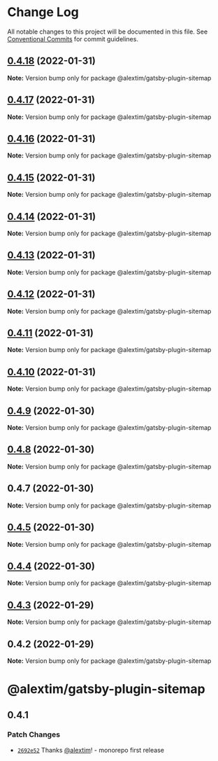 # Change Log

All notable changes to this project will be documented in this file.
See [Conventional Commits](https://conventionalcommits.org) for commit guidelines.

## [0.4.18](https://github.com/alextim/at-blog/compare/@alextim/gatsby-plugin-sitemap@0.4.17...@alextim/gatsby-plugin-sitemap@0.4.18) (2022-01-31)

**Note:** Version bump only for package @alextim/gatsby-plugin-sitemap





## [0.4.17](https://github.com/alextim/at-blog/compare/@alextim/gatsby-plugin-sitemap@0.4.16...@alextim/gatsby-plugin-sitemap@0.4.17) (2022-01-31)

**Note:** Version bump only for package @alextim/gatsby-plugin-sitemap





## [0.4.16](https://github.com/alextim/at-blog/compare/@alextim/gatsby-plugin-sitemap@0.4.15...@alextim/gatsby-plugin-sitemap@0.4.16) (2022-01-31)

**Note:** Version bump only for package @alextim/gatsby-plugin-sitemap





## [0.4.15](https://github.com/alextim/at-blog/compare/@alextim/gatsby-plugin-sitemap@0.4.14...@alextim/gatsby-plugin-sitemap@0.4.15) (2022-01-31)

**Note:** Version bump only for package @alextim/gatsby-plugin-sitemap





## [0.4.14](https://github.com/alextim/at-blog/compare/@alextim/gatsby-plugin-sitemap@0.4.13...@alextim/gatsby-plugin-sitemap@0.4.14) (2022-01-31)

**Note:** Version bump only for package @alextim/gatsby-plugin-sitemap





## [0.4.13](https://github.com/alextim/at-blog/compare/@alextim/gatsby-plugin-sitemap@0.4.12...@alextim/gatsby-plugin-sitemap@0.4.13) (2022-01-31)

**Note:** Version bump only for package @alextim/gatsby-plugin-sitemap





## [0.4.12](https://github.com/alextim/at-blog/compare/@alextim/gatsby-plugin-sitemap@0.4.11...@alextim/gatsby-plugin-sitemap@0.4.12) (2022-01-31)

**Note:** Version bump only for package @alextim/gatsby-plugin-sitemap





## [0.4.11](https://github.com/alextim/at-blog/compare/@alextim/gatsby-plugin-sitemap@0.4.10...@alextim/gatsby-plugin-sitemap@0.4.11) (2022-01-31)

**Note:** Version bump only for package @alextim/gatsby-plugin-sitemap





## [0.4.10](https://github.com/alextim/at-blog/compare/@alextim/gatsby-plugin-sitemap@0.4.9...@alextim/gatsby-plugin-sitemap@0.4.10) (2022-01-31)

**Note:** Version bump only for package @alextim/gatsby-plugin-sitemap





## [0.4.9](https://github.com/alextim/at-blog/compare/@alextim/gatsby-plugin-sitemap@0.4.8...@alextim/gatsby-plugin-sitemap@0.4.9) (2022-01-30)

**Note:** Version bump only for package @alextim/gatsby-plugin-sitemap





## [0.4.8](https://github.com/alextim/at-blog/compare/@alextim/gatsby-plugin-sitemap@0.4.7...@alextim/gatsby-plugin-sitemap@0.4.8) (2022-01-30)

**Note:** Version bump only for package @alextim/gatsby-plugin-sitemap





## 0.4.7 (2022-01-30)

**Note:** Version bump only for package @alextim/gatsby-plugin-sitemap





## [0.4.5](https://github.com/alextim/at-blog/compare/@alextim/gatsby-plugin-sitemap@0.4.4...@alextim/gatsby-plugin-sitemap@0.4.5) (2022-01-30)

**Note:** Version bump only for package @alextim/gatsby-plugin-sitemap





## [0.4.4](https://github.com/alextim/at-blog/compare/@alextim/gatsby-plugin-sitemap@0.4.3...@alextim/gatsby-plugin-sitemap@0.4.4) (2022-01-30)

**Note:** Version bump only for package @alextim/gatsby-plugin-sitemap





## [0.4.3](https://github.com/alextim/at-blog/compare/@alextim/gatsby-plugin-sitemap@0.4.2...@alextim/gatsby-plugin-sitemap@0.4.3) (2022-01-29)

**Note:** Version bump only for package @alextim/gatsby-plugin-sitemap

## 0.4.2 (2022-01-29)

**Note:** Version bump only for package @alextim/gatsby-plugin-sitemap

# @alextim/gatsby-plugin-sitemap

## 0.4.1

### Patch Changes

- [`2692e52`](https://github.com/alextim/at-blog/commit/2692e524fe2bf10e47e1a4fbd6f7173ca1be3b65) Thanks [@alextim](https://github.com/alextim)! - monorepo first release
